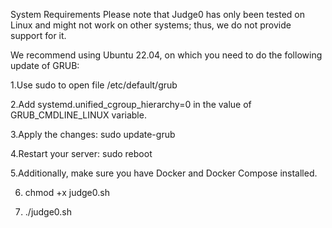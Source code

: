 System Requirements
Please note that Judge0 has only been tested on Linux and might not work on other systems; thus, we do not provide support for it.

We recommend using Ubuntu 22.04, on which you need to do the following update of GRUB:


1.Use sudo to open file /etc/default/grub

2.Add systemd.unified_cgroup_hierarchy=0 in the value of GRUB_CMDLINE_LINUX variable.

3.Apply the changes: sudo update-grub 

4.Restart your server: sudo reboot 

5.Additionally, make sure you have Docker and Docker Compose installed.

6. chmod +x judge0.sh
  
8. ./judge0.sh

